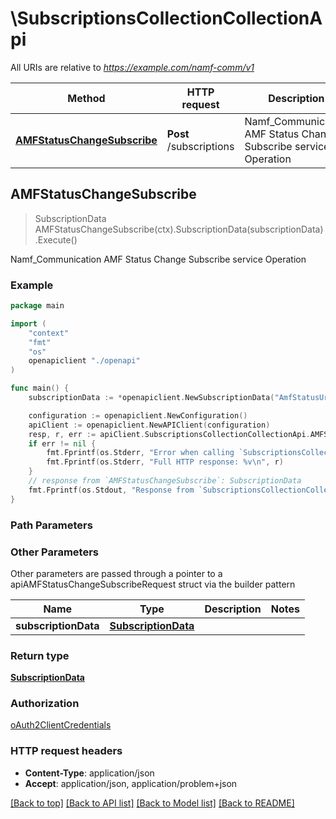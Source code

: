 # \SubscriptionsCollectionCollectionApi

All URIs are relative to *https://example.com/namf-comm/v1*

Method | HTTP request | Description
------------- | ------------- | -------------
[**AMFStatusChangeSubscribe**](SubscriptionsCollectionCollectionApi.md#AMFStatusChangeSubscribe) | **Post** /subscriptions | Namf_Communication AMF Status Change Subscribe service Operation



## AMFStatusChangeSubscribe

> SubscriptionData AMFStatusChangeSubscribe(ctx).SubscriptionData(subscriptionData).Execute()

Namf_Communication AMF Status Change Subscribe service Operation

### Example

```go
package main

import (
    "context"
    "fmt"
    "os"
    openapiclient "./openapi"
)

func main() {
    subscriptionData := *openapiclient.NewSubscriptionData("AmfStatusUri_example") // SubscriptionData | 

    configuration := openapiclient.NewConfiguration()
    apiClient := openapiclient.NewAPIClient(configuration)
    resp, r, err := apiClient.SubscriptionsCollectionCollectionApi.AMFStatusChangeSubscribe(context.Background()).SubscriptionData(subscriptionData).Execute()
    if err != nil {
        fmt.Fprintf(os.Stderr, "Error when calling `SubscriptionsCollectionCollectionApi.AMFStatusChangeSubscribe``: %v\n", err)
        fmt.Fprintf(os.Stderr, "Full HTTP response: %v\n", r)
    }
    // response from `AMFStatusChangeSubscribe`: SubscriptionData
    fmt.Fprintf(os.Stdout, "Response from `SubscriptionsCollectionCollectionApi.AMFStatusChangeSubscribe`: %v\n", resp)
}
```

### Path Parameters



### Other Parameters

Other parameters are passed through a pointer to a apiAMFStatusChangeSubscribeRequest struct via the builder pattern


Name | Type | Description  | Notes
------------- | ------------- | ------------- | -------------
 **subscriptionData** | [**SubscriptionData**](SubscriptionData.md) |  | 

### Return type

[**SubscriptionData**](SubscriptionData.md)

### Authorization

[oAuth2ClientCredentials](../README.md#oAuth2ClientCredentials)

### HTTP request headers

- **Content-Type**: application/json
- **Accept**: application/json, application/problem+json

[[Back to top]](#) [[Back to API list]](../README.md#documentation-for-api-endpoints)
[[Back to Model list]](../README.md#documentation-for-models)
[[Back to README]](../README.md)

